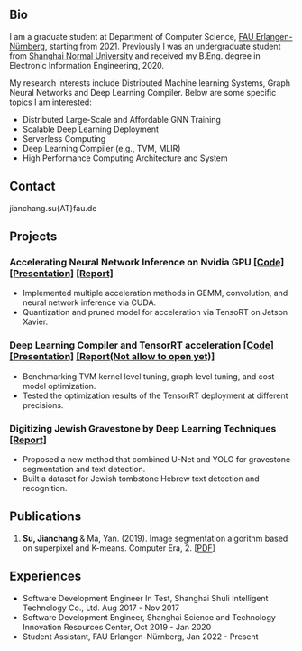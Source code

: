 ## Bio
I am a graduate student at Department of Computer Science, [FAU Erlangen-Nürnberg](https://www.fau.eu/), starting from 2021. Previously I was an undergraduate student from [Shanghai Normal University](https://english.shnu.edu.cn/) and received my B.Eng. degree in Electronic Information Engineering, 2020.

My research interests include Distributed Machine learning Systems, Graph Neural Networks and Deep Learning Compiler. Below are some specific topics I am interested:
* Distributed Large-Scale and Affordable GNN Training
* Scalable Deep Learning Deployment
* Serverless Computing
* Deep Learning Compiler (e.g., TVM, MLIR)
* High Performance Computing Architecture and System

## Contact
jianchang.su{AT}fau.de

## Projects
### Accelerating Neural Network Inference on Nvidia GPU [[Code]](https://github.com/jc-su/NN-Acceleration) [[Presentation]](https://github.com/jc-su/jc-su.github.io/raw/main/resources/NN-Acc-Pre.pdf) [[Report]](https://github.com/jc-su/jc-su.github.io/raw/main/resources/RADL_GPU.pdf)
- Implemented multiple acceleration methods in GEMM, convolution, and neural network inference via CUDA.
- Quantization and pruned model for acceleration via TensoRT on Jetson Xavier.

### Deep Learning Compiler and TensorRT acceleration [[Code]](https://github.com/jc-su/tvm_tensorrt_comparsion) [[Presentation]](https://github.com/jc-su/jc-su.github.io/raw/main/resources/MAP_Project.pdf) [[Report(Not allow to open yet)]]()
- Benchmarking TVM kernel level tuning, graph level tuning, and cost-model optimization.
- Tested the optimization results of the TensorRT deployment at different precisions.

### Digitizing Jewish Gravestone by Deep Learning Techniques  [[Report]](https://github.com/jc-su/jc-su.github.io/raw/main/resources/OCR.pdf)
- Proposed a new method that combined U-Net and YOLO for gravestone segmentation and text detection.
- Built a dataset for Jewish tombstone Hebrew text detection and recognition.

## Publications

1. **Su, Jianchang** & Ma, Yan. (2019). Image segmentation algorithm based on superpixel and K-means. Computer Era, 2. [[PDF]]()

## Experiences

- Software Development Engineer In Test, Shanghai Shuli Intelligent Technology Co., Ltd. Aug 2017 - Nov 2017
- Software Development Engineer, Shanghai Science and Technology Innovation Resources Center, Oct 2019 - Jan 2020
- Student Assistant, FAU Erlangen-Nürnberg, Jan 2022 - Present
